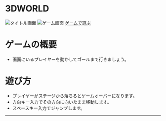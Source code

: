 # 3DWORLD

![タイトル画面]()
![ゲーム画面]()
<a href="./webgl" target="_blank">ゲームで遊ぶ</a>

# ゲームの概要

- 画面にいるプレイヤーを動かしてゴールまで行きましょう。

# 遊び方
- プレイヤーがステージから落ちるとゲームオーバーになります。
- 方向キー入力でその方向に向いたまま移動します。
- スペースキー入力でジャンプします。

---
